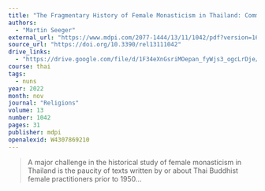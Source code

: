 ```yaml
---
title: "The Fragmentary History of Female Monasticism in Thailand: Community Formation and Development of Monastic Rules by Thai *Mae Chi*s"
authors:
  - "Martin Seeger"
external_url: "https://www.mdpi.com/2077-1444/13/11/1042/pdf?version=1667356522"
source_url: "https://doi.org/10.3390/rel13111042"
drive_links:
  - "https://drive.google.com/file/d/1F34eXnGsriMOepan_fyWjs3_ogcLrDje/view?usp=drivesdk"
course: thai
tags:
  - nuns
year: 2022
month: nov
journal: "Religions"
volume: 13
number: 1042
pages: 31
publisher: mdpi
openalexid: W4307869210
---
```


> A major challenge in the historical study of female monasticism in Thailand is the paucity of texts written by or about Thai Buddhist female practitioners prior to 1950...
